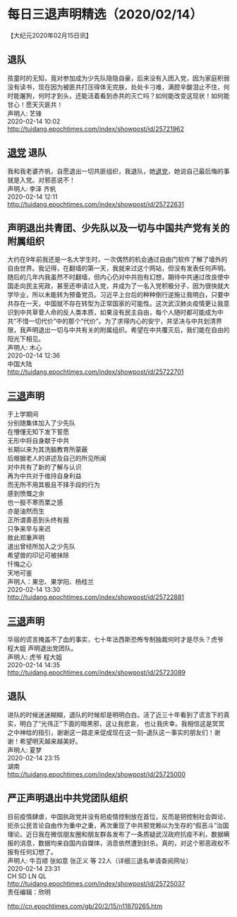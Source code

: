 # 每日三退声明精选（2020/02/14）
  
  
【大纪元2020年02月15日讯】  
## 退队  
孩童时的无知，竟对参加成为少先队隐隐自豪，后来没有入团入党，因为家庭积弱没有读书，现在因为被匪共打压得体无完肤，处处卡刁难，满腔辛酸泪止不住，何时能屠狗，何时才到头，还能活着看到赤共的灭亡吗？如何能改变这现状！如何能甘心！愿天灭匪共！  
声明人: 艺锋  
2020-02-14 10:02  
http://tuidang.epochtimes.com/index/showpost/id/25721962  
## <a href="http://cn.epochtimes.com/gb/tag/%E9%80%80%E5%85%9A.html">退党</a> 退队  
我和我老婆齐帆，自愿退出一切共匪组织，我退队，她<a href="http://cn.epochtimes.com/gb/tag/%E9%80%80%E5%85%9A.html">退党</a>，她说自己最后悔的事就是入党。对邪恶说不！  
声明人: 李泽 齐帆  
2020-02-14 12:11  
http://tuidang.epochtimes.com/index/showpost/id/25722631  
## 声明退出共青团、少先队以及一切与中国共产党有关的附属组织  
大约在9年前我还是一名大学生时，一次偶然的机会通过自由门软件了解了墙外的自由世界。我记得，在翻墙的第一天，我就来过这个网站，但没有发表任何声明。随后的几年内我虽然不时翻墙，但内心仍对中共抱有幻想，期待中共通过改良使中国走向民主宪政，甚至还申请过入党，并成为了一名入党积极分子，因为很快就大学毕业，所以未能转为预备党员。习近平上台后的种种倒行逆施让我明白，只要中共存在一天，中国就不存在转型为正常国家的可能性。这次武汉肺炎疫情更让我意识到中共草菅人命的反人类本质，如果没有民主自由，每个人随时都可能成为中共“不惜一切代价”中的那个“代价”。为了求得内心的安宁，并坚决与中共划清界限，我声明退出一切与中共有关的附属组织。希望在中共覆灭后，我们能在自由的阳光下相见。  
声明人: 木心  
2020-02-14 12:36  
中国大陆  
http://tuidang.epochtimes.com/index/showpost/id/25722701  
## <a href="http://cn.epochtimes.com/gb/tag/%E4%B8%89%E9%80%80.html">三退</a>声明  
于上学期间  
分别随集体加入了少先队  
在懵懂无知下发下誓愿  
无形中将自身献于中共  
长期以来为其洗脑教育所蒙蔽  
后根据老人的讲述及自己的所见所闻  
对中共有了新的了解与认识  
再为中共对于维持自身利益  
而无所不用其极且不择手段的行为  
感到愤慨之余  
也一股不寒而栗之感  
亦是油然而生  
正所谓善恶到头终有报  
只争来早与来迟  
故此郑重声明  
退出曾经所加入之少先队  
希望兽的印记可被抹除  
忏悔之心  
天地可鉴  
声明人：果忠、果学阳、杨桂兰  
2020-02-14 13:30  
http://tuidang.epochtimes.com/index/showpost/id/25722881  
## <a href="http://cn.epochtimes.com/gb/tag/%E4%B8%89%E9%80%80.html">三退</a>声明  
华丽的谎言掩盖不了血的事实，七十年法西斯恐怖专制独裁何时才是尽头？虎爷 程大姐 声明退出党团队。  
声明人: 虎爷 程大姐  
2020-02-14 14:35  
http://tuidang.epochtimes.com/index/showpost/id/25723089  
## 退队  
进队的时候迷迷糊糊，退队的时候却是明明白白。活了近三十年看到了谎言下的真实，明白了“光伟正”下面的暗黑邪，这让我悲哀， 也让我庆幸。我相信这是冥冥之中神给的指引，谢谢这一路走来促成现在这一刻&#8211;退队这一事实的朋友们！谢谢！希望明天越来越美好。  
声明人: 夏梦  
2020-02-14 23:15  
湖南  
http://tuidang.epochtimes.com/index/showpost/id/25725000  
## 严正声明退出中共党团队组织  
目前疫情肆虐，中国执政党并没有把疫情控制放在首位，反而是把控制社会舆论、扼杀公民言论自由作为重中之重，再次重现了中共邪党赖以为生存的“假恶斗”治国理论。近日我在微信朋友圈和朋友群各发布了一条质疑武汉政府抗疫不利，数据瞒报的消息，数据均来自国内自媒体，消息依然遭到封杀。真的，对这个邪恶政权不报有任何幻想了。  
声明人: 牛百顺 张如意 张正义 等 22人（详细三退名单请查阅网址）  
2020-02-14 23:31  
CH SD LN QL  
http://tuidang.epochtimes.com/index/showpost/id/25725037  
责任编辑：欣明  
  
  
  
http://cn.epochtimes.com/gb/20/2/15/n11870265.htm
